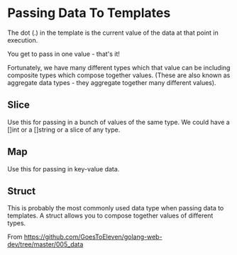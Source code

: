 # Passing Data To Templates

The dot (.) in the template is the current value of the data at that point in execution.

You get to pass in one value - that's it!

Fortunately, we have many different types which that value can be including composite types which compose together values. (These are also known as aggregate data types - they aggregate together many different values).

## Slice
Use this for passing in a bunch of values of the same type. We could have a []int or a []string or a slice of any type.

## Map 
Use this for passing in key-value data.

## Struct
This is probably the most commonly used data type when passing data to templates. A struct allows you to compose together values of different types.

From https://github.com/GoesToEleven/golang-web-dev/tree/master/005_data
